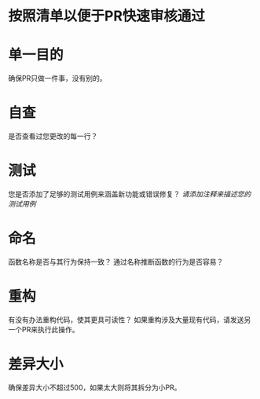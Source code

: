# 按照清单以便于PR快速审核通过

# 单一目的
确保PR只做一件事，没有别的。

# 自查
是否查看过您更改的每一行？

# 测试
您是否添加了足够的测试用例来涵盖新功能或错误修复？
*请添加注释来描述您的测试用例*

# 命名
函数名称是否与其行为保持一致？
通过名称推断函数的行为是否容易？

# 重构
有没有办法重构代码，使其更具可读性？
如果重构涉及大量现有代码，请发送另一个PR来执行此操作。

# 差异大小
确保差异大小不超过500，如果太大则将其拆分为小PR。
